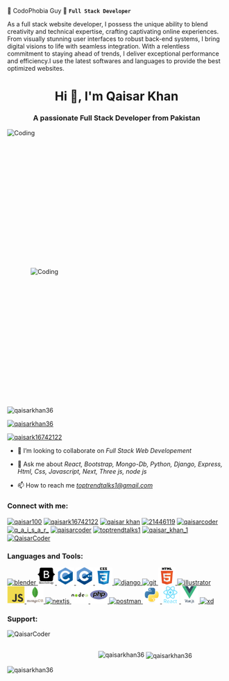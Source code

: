 🤴 CodoPhobia Guy 🤴
**`Full Stack Developer`**

As a full stack website developer, I possess the unique ability to blend creativity and technical expertise, crafting captivating online experiences. From visually stunning user interfaces to robust back-end systems, I bring digital visions to life with seamless integration. With a relentless commitment to staying ahead of trends, I deliver exceptional performance and efficiency.I use the latest softwares and languages to provide the best optimized websites.


<h1 align="center">Hi 👋, I'm Qaisar Khan</h1>
<h3 align="center">A passionate Full Stack Developer from Pakistan</h3>

<img align="left" alt="Coding" width="450" height="320" src="https://www.snexplores.org/wp-content/uploads/2023/02/1030_ChatGPT_feat.gif">
<img align="right" alt="Coding" width="450" height="320" src="https://camo.githubusercontent.com/cae12fddd9d6982901d82580bdf321d81fb299141098ca1c2d4891870827bf17/68747470733a2f2f6d69726f2e6d656469756d2e636f6d2f6d61782f313336302f302a37513379765349765f7430696f4a2d5a2e676966">

<p align="left"> <img src="https://komarev.com/ghpvc/?username=qaisarkhan36&label=Profile%20views&color=0e75b6&style=flat" alt="qaisarkhan36" /> </p>

<p align="left"> <a href="https://github.com/ryo-ma/github-profile-trophy"><img src="https://github-profile-trophy.vercel.app/?username=qaisarkhan36" alt="qaisarkhan36" /></a> </p>

<p align="left"> <a href="https://twitter.com/qaisark16742122" target="blank"><img src="https://img.shields.io/twitter/follow/qaisark16742122?logo=twitter&style=for-the-badge" alt="qaisark16742122" /></a> </p>

- 👯 I’m looking to collaborate on *Full Stack Web Developement*

- 💬 Ask me about *React, Bootstrap, Mongo-Db, Python, Django, Express, Html, Css, Javascript, Next, Three js, node js*

- 📫 How to reach me *toptrendtalks1@gmail.com*

<h3 align="left">Connect with me:</h3>
<p align="left">
<a href="https://codepen.io/qaisar100" target="blank"><img align="center" src="https://raw.githubusercontent.com/rahuldkjain/github-profile-readme-generator/master/src/images/icons/Social/codepen.svg" alt="qaisar100" height="30" width="40" /></a>
<a href="https://twitter.com/qaisark16742122" target="blank"><img align="center" src="https://raw.githubusercontent.com/rahuldkjain/github-profile-readme-generator/master/src/images/icons/Social/twitter.svg" alt="qaisark16742122" height="30" width="40" /></a>
<a href="https://www.linkedin.com/in/qaisar-khan-425aa624b/" target="blank"><img align="center" src="https://raw.githubusercontent.com/rahuldkjain/github-profile-readme-generator/master/src/images/icons/Social/linked-in-alt.svg" alt="qaisar khan" height="30" width="40" /></a>
<a href="https://stackoverflow.com/users/21446119" target="blank"><img align="center" src="https://raw.githubusercontent.com/rahuldkjain/github-profile-readme-generator/master/src/images/icons/Social/stack-overflow.svg" alt="21446119" height="30" width="40" /></a>
<a href="https://kaggle.com/QaisarCoder" target="blank"><img align="center" src="https://raw.githubusercontent.com/rahuldkjain/github-profile-readme-generator/master/src/images/icons/Social/kaggle.svg" alt="qaisarcoder" height="30" width="40" /></a>
<a href="https://instagram.com/q_a_i_s_a_r_" target="blank"><img align="center" src="https://raw.githubusercontent.com/rahuldkjain/github-profile-readme-generator/master/src/images/icons/Social/instagram.svg" alt="q_a_i_s_a_r_" height="30" width="40" /></a>
<a href="https://dribbble.com/QaisarCoder" target="blank"><img align="center" src="https://raw.githubusercontent.com/rahuldkjain/github-profile-readme-generator/master/src/images/icons/Social/dribbble.svg" alt="qaisarcoder" height="30" width="40" /></a>
<a href="https://www.hackerrank.com/toptrendtalks1" target="blank"><img align="center" src="https://raw.githubusercontent.com/rahuldkjain/github-profile-readme-generator/master/src/images/icons/Social/hackerrank.svg" alt="toptrendtalks1" height="30" width="40" /></a>
<a href="https://leetcode.com/Qaisar_khan_1/" target="blank"><img align="center" src="https://raw.githubusercontent.com/rahuldkjain/github-profile-readme-generator/master/src/images/icons/Social/leet-code.svg" alt="qaisar_khan_1" height="30" width="40" /></a>
<a href="https://www.topcoder.com/members/QaisarCoder" target="blank"><img align="center" src="https://raw.githubusercontent.com/rahuldkjain/github-profile-readme-generator/master/src/images/icons/Social/topcoder.svg" alt="QaisarCoder" height="30" width="40" /></a>
</p>

<h3 align="left">Languages and Tools:</h3>
<p align="left"> <a href="https://www.blender.org/" target="_blank" rel="noreferrer"> <img src="https://download.blender.org/branding/community/blender_community_badge_white.svg" alt="blender" width="40" height="40"/> </a> <a href="https://getbootstrap.com" target="_blank" rel="noreferrer"> <img src="https://raw.githubusercontent.com/devicons/devicon/master/icons/bootstrap/bootstrap-plain-wordmark.svg" alt="bootstrap" width="40" height="40"/> </a> <a href="https://www.cprogramming.com/" target="_blank" rel="noreferrer"> <img src="https://raw.githubusercontent.com/devicons/devicon/master/icons/c/c-original.svg" alt="c" width="40" height="40"/> </a> <a href="https://www.w3schools.com/cpp/" target="_blank" rel="noreferrer"> <img src="https://raw.githubusercontent.com/devicons/devicon/master/icons/cplusplus/cplusplus-original.svg" alt="cplusplus" width="40" height="40"/> </a> <a href="https://www.w3schools.com/css/" target="_blank" rel="noreferrer"> <img src="https://raw.githubusercontent.com/devicons/devicon/master/icons/css3/css3-original-wordmark.svg" alt="css3" width="40" height="40"/> </a> <a href="https://www.djangoproject.com/" target="_blank" rel="noreferrer"> <img src="https://cdn.worldvectorlogo.com/logos/django.svg" alt="django" width="40" height="40"/> </a> <a href="https://git-scm.com/" target="_blank" rel="noreferrer"> <img src="https://www.vectorlogo.zone/logos/git-scm/git-scm-icon.svg" alt="git" width="40" height="40"/> </a> <a href="https://www.w3.org/html/" target="_blank" rel="noreferrer"> <img src="https://raw.githubusercontent.com/devicons/devicon/master/icons/html5/html5-original-wordmark.svg" alt="html5" width="40" height="40"/> </a> <a href="https://www.adobe.com/in/products/illustrator.html" target="_blank" rel="noreferrer"> <img src="https://www.vectorlogo.zone/logos/adobe_illustrator/adobe_illustrator-icon.svg" alt="illustrator" width="40" height="40"/> </a> <a href="https://developer.mozilla.org/en-US/docs/Web/JavaScript" target="_blank" rel="noreferrer"> <img src="https://raw.githubusercontent.com/devicons/devicon/master/icons/javascript/javascript-original.svg" alt="javascript" width="40" height="40"/> </a> <a href="https://www.mongodb.com/" target="_blank" rel="noreferrer"> <img src="https://raw.githubusercontent.com/devicons/devicon/master/icons/mongodb/mongodb-original-wordmark.svg" alt="mongodb" width="40" height="40"/> </a> <a href="https://nextjs.org/" target="_blank" rel="noreferrer"> <img src="https://cdn.worldvectorlogo.com/logos/nextjs-2.svg" alt="nextjs" width="40" height="40"/> </a> <a href="https://nodejs.org" target="_blank" rel="noreferrer"> <img src="https://raw.githubusercontent.com/devicons/devicon/master/icons/nodejs/nodejs-original-wordmark.svg" alt="nodejs" width="40" height="40"/> </a> <a href="https://www.php.net" target="_blank" rel="noreferrer"> <img src="https://raw.githubusercontent.com/devicons/devicon/master/icons/php/php-original.svg" alt="php" width="40" height="40"/> </a> <a href="https://postman.com" target="_blank" rel="noreferrer"> <img src="https://www.vectorlogo.zone/logos/getpostman/getpostman-icon.svg" alt="postman" width="40" height="40"/> </a> <a href="https://www.python.org" target="_blank" rel="noreferrer"> <img src="https://raw.githubusercontent.com/devicons/devicon/master/icons/python/python-original.svg" alt="python" width="40" height="40"/> </a> <a href="https://reactjs.org/" target="_blank" rel="noreferrer"> <img src="https://raw.githubusercontent.com/devicons/devicon/master/icons/react/react-original-wordmark.svg" alt="react" width="40" height="40"/> </a> <a href="https://vuejs.org/" target="_blank" rel="noreferrer"> <img src="https://raw.githubusercontent.com/devicons/devicon/master/icons/vuejs/vuejs-original-wordmark.svg" alt="vuejs" width="40" height="40"/> </a> <a href="https://www.adobe.com/products/xd.html" target="_blank" rel="noreferrer"> <img src="https://cdn.worldvectorlogo.com/logos/adobe-xd.svg" alt="xd" width="40" height="40"/> </a> </p>

<h3 align="left">Support:</h3>
<p><a href="https://www.buymeacoffee.com/QaisarCoder"> <img align="left" src="https://cdn.buymeacoffee.com/buttons/v2/default-yellow.png" height="50" width="210" alt="QaisarCoder" /></a></p><br><br>

<p><img align="left" src="https://github-readme-stats.vercel.app/api/top-langs?username=qaisarkhan36&show_icons=true&locale=en&layout=compact" alt="qaisarkhan36" /></p>

<p>&nbsp;<img align="center" src="https://github-readme-stats.vercel.app/api?username=qaisarkhan36&show_icons=true&locale=en" alt="qaisarkhan36" /></p>

<p><img align="center" src="https://github-readme-streak-stats.herokuapp.com/?user=qaisarkhan36&" alt="qaisarkhan36" /></p>
